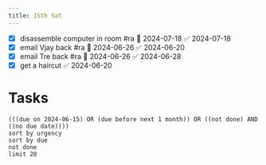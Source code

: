 ```yaml
---
title: 15th Sat
---
```

- [x] disassemble computer in room #ra 📅 2024-07-18 ✅ 2024-07-18
- [x] email Vjay back #ra 📅 2024-06-26 ✅ 2024-06-20
- [x] email Tre back #ra 📅 2024-06-26 ✅ 2024-06-28
- [x] get a haircut  ✅ 2024-06-20
# Tasks
```tasks
(((due on 2024-06-15) OR (due before next 1 month)) OR ((not done) AND ((no due date))))
sort by urgency
sort by due
not done
limit 20
```